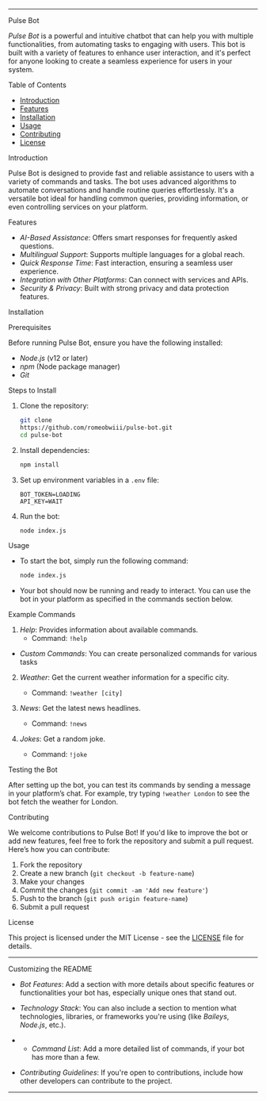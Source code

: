 
---

Pulse Bot

*Pulse Bot* is a powerful and intuitive chatbot that can help you with multiple functionalities, from automating tasks to engaging with users. This bot is built with a variety of features to enhance user interaction, and it's perfect for anyone looking to create a seamless experience for users in your system.

Table of Contents
- [Introduction](#introduction)
- [Features](#features)
- [Installation](#installation)
- [Usage](#usage)
- [Contributing](#contributing)
- [License](#license)

Introduction

Pulse Bot is designed to provide fast and reliable assistance to users with a variety of commands and tasks. The bot uses advanced algorithms to automate conversations and handle routine queries effortlessly. It's a versatile bot ideal for handling common queries, providing information, or even controlling services on your platform.

Features
- *AI-Based Assistance*: Offers smart responses for frequently asked questions.
- *Multilingual Support*: Supports multiple languages for a global reach.
- *Quick Response Time*: Fast interaction, ensuring a seamless user experience.
- *Integration with Other Platforms*: Can connect with services and APIs.
- *Security & Privacy*: Built with strong privacy and data protection features.

Installation

Prerequisites

Before running Pulse Bot, ensure you have the following installed:
- *Node.js* (v12 or later)
- *npm* (Node package manager)
- *Git*

Steps to Install

1. Clone the repository:
   ```bash
   git clone
   https://github.com/romeobwiii/pulse-bot.git
   cd pulse-bot
   ```

2. Install dependencies:
   ```bash
   npm install
   ```

3. Set up environment variables in a `.env` file:
   ```plaintext
   BOT_TOKEN=LOADING
   API_KEY=WAIT
   ```

4. Run the bot:
   ```bash
   node index.js
   ```

Usage

- To start the bot, simply run the following command:
  ```bash
  node index.js
  ```

- Your bot should now be running and ready to interact. You can use the bot in your platform as specified in the commands section below.

Example Commands

1. *Help*: Provides information about available commands.
   - Command: `!help`
- *Custom Commands*: You can create personalized commands for various tasks

2. *Weather*: Get the current weather information for a specific city.
   - Command: `!weather [city]`

3. *News*: Get the latest news headlines.
   - Command: `!news`

4. *Jokes*: Get a random joke.
   - Command: `!joke`

Testing the Bot

After setting up the bot, you can test its commands by sending a message in your platform’s chat. For example, try typing `!weather London` to see the bot fetch the weather for London.

Contributing

We welcome contributions to Pulse Bot! If you'd like to improve the bot or add new features, feel free to fork the repository and submit a pull request. Here’s how you can contribute:

1. Fork the repository
2. Create a new branch (`git checkout -b feature-name`)
3. Make your changes
4. Commit the changes (`git commit -am 'Add new feature'`)
5. Push to the branch (`git push origin feature-name`)
6. Submit a pull request

License

This project is licensed under the MIT License - see the [LICENSE](LICENSE) file for details.

---

Customizing the README

- *Bot Features*: Add a section with more details about specific features or functionalities your bot has, especially unique ones that stand out.
- *Technology Stack*: You can also include a section to mention what technologies, libraries, or frameworks you're using (like *Baileys*, *Node.js*, etc.).

- - *Command List*: Add a more detailed list of commands, if your bot has more than a few.
- *Contributing Guidelines*: If you're open to contributions, include how other developers can contribute to the project.

---

